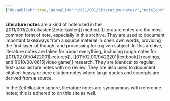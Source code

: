 ```yaml
---
{"dg-publish":true,"permalink":"/011/001/literature-notes/","noteIcon":"fallback","created":"2024-09-26T13:45:04.057-07:00","updated":"2024-09-26T15:41:47.145-07:00"}
---
```


**Literature notes** are a kind of note used in the [[011/001/Zettelkasten\|Zettelkasten]] method. Literature notes are the most common form of note, especially in this archive. They are used to document important takeaways from a source material in one’s own words, providing the first layer of thought and processing for a given subject. In this archive, literature notes are taken for about everything, including rough notes for [[011/02.00/0422001\|lectures]], [[011/02.00/0422201\|textbook]] readings, and [[010/00/0615\|video game]] research. They are identical to regular, first-pass lecture notes with no review. They are also used to document citation-heavy or pure citation notes where large quotes and excerpts are derived from a source.

In the Zettelkasten sphere, literature notes are synonymous with reference notes; this is adhered to on this site as well.